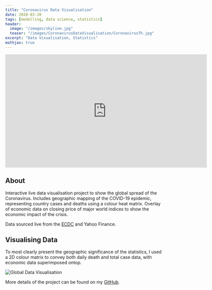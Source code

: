 ```yaml
---
title: "Coronavirus Data Visualisation"
date: 2020-03-20
tags: [modelling, data science, statistics]
header:
  image: "/images/skyline.jpg"
  teaser: "/images/CoronavirusDataVisualisation/CoronavirusTh.jpg"
excerpt: "Data Visualisation, Statistics"
mathjax: true
---
```


<iframe width="640" height="360" src="https://www.youtube-nocookie.com/embed/fYVqck4iZSU?controls=0&amp;showinfo=0" frameborder="0" allowfullscreen></iframe>

## About
Interactive live data visualisation project to show the global spread of the Coronavirus. Includes geographic mapping of the COVID-19 epidemic, representing country cases and deaths using a colour heat matrix. Overlay of economic data on closing price of major world indices to show the economic impact of the crisis. 

Data sourced live from the [ECDC](https://www.ecdc.europa.eu/en/geographical-distribution-2019-ncov-cases) and Yahoo Finance. 

## Visualising Data

To most clearly present the geographic significance of the statistics, I used a 2D colour matrix to convey both daily death and total case data, with economic data superimposed ontop.

<img src="{{ site.url }}{{ site.baseurl }}/images/CoronavirusDataVisualisation/Coronavirus1.png" alt="Global Data Visualisation">

More details of the project can be found on my [GitHub](https://github.com/Matt-Jennings-GitHub).